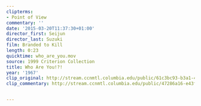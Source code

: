 ```yaml
---
clipterms:
- Point of View
commentary: ''
date: '2015-03-20T11:37:30+01:00'
director_first: Seijun
director_last: Suzuki
film: Branded to Kill
length: 0:23
quicktime: who_are_you.mov
source: 1999 Criterion Collection
title: Who Are You!?!
year: '1967'
clip_original: http://stream.ccnmtl.columbia.edu/public/61c3bc93-b3a1-4e16-94ca-05524ea09a98_480-040_branded_FLG_et.mp4
clip_commentary: http://stream.ccnmtl.columbia.edu/public/47286a16-e43f-41bd-97fc-f115261bf452_480-040_branded_commentary_FLG_et.mp4


---
```

